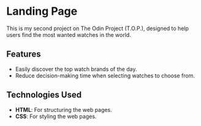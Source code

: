 # Landing Page

This is my second project on The Odin Project (T.O.P.), designed to help users find the most wanted watches in the world.

## Features

- Easily discover the top watch brands of the day.
- Reduce decision-making time when selecting watches to choose from.

## Technologies Used

- **HTML**: For structuring the web pages.
- **CSS**: For styling the web pages.
